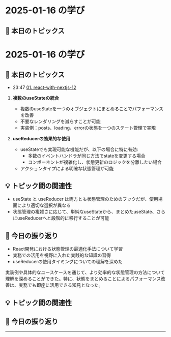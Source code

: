 # 2025-01-16 の学び

## 📝 本日のトピックス

# 2025-01-16 の学び

## 📝 本日のトピックス

- 23:47 [01. react-with-nextjs-12](./01-react-with-nextjs-12/)

1. **複数のuseStateの統合**

   - 複数のuseStateを一つのオブジェクトにまとめることでパフォーマンスを改善
   - 不要なレンダリングを減らすことが可能
   - 実装例：posts、loading、errorの状態を一つのステート管理で実現

2. **useReducerの効果的な使用**
   - useStateでも実現可能な機能だが、以下の場合に特に有効:
     - 多数のイベントハンドラが同じ方法でstateを変更する場合
     - コンポーネントが複雑化し、状態更新のロジックを分離したい場合
   - アクションタイプによる明確な状態管理が可能

## 💡 トピック間の関連性

- useState と useReducer は両方とも状態管理のためのフックだが、使用場面により適切な選択が異なる
- 状態管理の複雑さに応じて、単純なuseStateから、まとめたuseState、さらにuseReducerへと段階的に移行することが可能

## 📌 今日の振り返り

- React開発における状態管理の最適化手法について学習
- 実務での活用を視野に入れた実践的な知識の習得
- useReducerの使用タイミングについての理解を深めた

実装例や具体的なユースケースを通じて、より効率的な状態管理の方法について理解を深めることができた。特に、状態をまとめることによるパフォーマンス改善は、実務でも即座に活用できる知見となった。

## 💡 トピック間の関連性

## 📌 今日の振り返り

---
